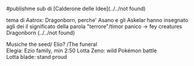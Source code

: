 #publishme
sub di [Calderone delle Idee](../../not found)

tema di Aatrox: Dragonborn, perche' Asano e gli Askelar hanno insegnato agli dei il significato della parola "terrore"/timor panico -> fey creatures
Dragonborn (../../not found)

Musiche the seed/ Elio? /The funeral  
Elegia: Ezio family, min 2:50 Lotta Zeno: wild Pokémon battle     
Lotta blade: stand proud  